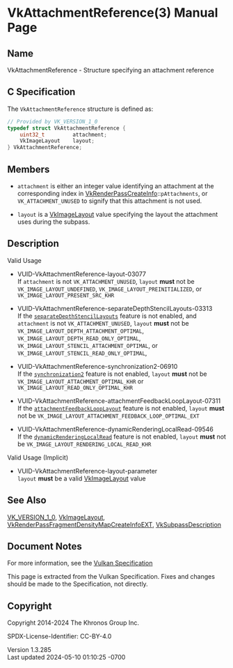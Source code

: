 # VkAttachmentReference(3) Manual Page

## Name

VkAttachmentReference - Structure specifying an attachment reference



## <a href="#_c_specification" class="anchor"></a>C Specification

The `VkAttachmentReference` structure is defined as:

``` c
// Provided by VK_VERSION_1_0
typedef struct VkAttachmentReference {
    uint32_t         attachment;
    VkImageLayout    layout;
} VkAttachmentReference;
```

## <a href="#_members" class="anchor"></a>Members

- `attachment` is either an integer value identifying an attachment at
  the corresponding index in
  [VkRenderPassCreateInfo](https://registry.khronos.org/vulkan/specs/1.3-extensions/man/html/VkRenderPassCreateInfo.html)::`pAttachments`,
  or `VK_ATTACHMENT_UNUSED` to signify that this attachment is not used.

- `layout` is a [VkImageLayout](https://registry.khronos.org/vulkan/specs/1.3-extensions/man/html/VkImageLayout.html) value specifying the
  layout the attachment uses during the subpass.

## <a href="#_description" class="anchor"></a>Description

Valid Usage

- <a href="#VUID-VkAttachmentReference-layout-03077"
  id="VUID-VkAttachmentReference-layout-03077"></a>
  VUID-VkAttachmentReference-layout-03077  
  If `attachment` is not `VK_ATTACHMENT_UNUSED`, `layout` **must** not
  be `VK_IMAGE_LAYOUT_UNDEFINED`, `VK_IMAGE_LAYOUT_PREINITIALIZED`, or
  `VK_IMAGE_LAYOUT_PRESENT_SRC_KHR`

- <a href="#VUID-VkAttachmentReference-separateDepthStencilLayouts-03313"
  id="VUID-VkAttachmentReference-separateDepthStencilLayouts-03313"></a>
  VUID-VkAttachmentReference-separateDepthStencilLayouts-03313  
  If the
  [`separateDepthStencilLayouts`](#features-separateDepthStencilLayouts)
  feature is not enabled, and `attachment` is not
  `VK_ATTACHMENT_UNUSED`, `layout` **must** not be
  `VK_IMAGE_LAYOUT_DEPTH_ATTACHMENT_OPTIMAL`,
  `VK_IMAGE_LAYOUT_DEPTH_READ_ONLY_OPTIMAL`,
  `VK_IMAGE_LAYOUT_STENCIL_ATTACHMENT_OPTIMAL`, or
  `VK_IMAGE_LAYOUT_STENCIL_READ_ONLY_OPTIMAL`,

- <a href="#VUID-VkAttachmentReference-synchronization2-06910"
  id="VUID-VkAttachmentReference-synchronization2-06910"></a>
  VUID-VkAttachmentReference-synchronization2-06910  
  If the [`synchronization2`](#features-synchronization2) feature is not
  enabled, `layout` **must** not be
  `VK_IMAGE_LAYOUT_ATTACHMENT_OPTIMAL_KHR` or
  `VK_IMAGE_LAYOUT_READ_ONLY_OPTIMAL_KHR`

- <a href="#VUID-VkAttachmentReference-attachmentFeedbackLoopLayout-07311"
  id="VUID-VkAttachmentReference-attachmentFeedbackLoopLayout-07311"></a>
  VUID-VkAttachmentReference-attachmentFeedbackLoopLayout-07311  
  If the
  [`attachmentFeedbackLoopLayout`](#features-attachmentFeedbackLoopLayout)
  feature is not enabled, `layout` **must** not be
  `VK_IMAGE_LAYOUT_ATTACHMENT_FEEDBACK_LOOP_OPTIMAL_EXT`

- <a href="#VUID-VkAttachmentReference-dynamicRenderingLocalRead-09546"
  id="VUID-VkAttachmentReference-dynamicRenderingLocalRead-09546"></a>
  VUID-VkAttachmentReference-dynamicRenderingLocalRead-09546  
  If the
  [`dynamicRenderingLocalRead`](#features-dynamicRenderingLocalRead)
  feature is not enabled, `layout` **must** not be
  `VK_IMAGE_LAYOUT_RENDERING_LOCAL_READ_KHR`

Valid Usage (Implicit)

- <a href="#VUID-VkAttachmentReference-layout-parameter"
  id="VUID-VkAttachmentReference-layout-parameter"></a>
  VUID-VkAttachmentReference-layout-parameter  
  `layout` **must** be a valid [VkImageLayout](https://registry.khronos.org/vulkan/specs/1.3-extensions/man/html/VkImageLayout.html) value

## <a href="#_see_also" class="anchor"></a>See Also

[VK_VERSION_1_0](https://registry.khronos.org/vulkan/specs/1.3-extensions/man/html/VK_VERSION_1_0.html),
[VkImageLayout](https://registry.khronos.org/vulkan/specs/1.3-extensions/man/html/VkImageLayout.html),
[VkRenderPassFragmentDensityMapCreateInfoEXT](https://registry.khronos.org/vulkan/specs/1.3-extensions/man/html/VkRenderPassFragmentDensityMapCreateInfoEXT.html),
[VkSubpassDescription](https://registry.khronos.org/vulkan/specs/1.3-extensions/man/html/VkSubpassDescription.html)

## <a href="#_document_notes" class="anchor"></a>Document Notes

For more information, see the <a
href="https://registry.khronos.org/vulkan/specs/1.3-extensions/html/vkspec.html#VkAttachmentReference"
target="_blank" rel="noopener">Vulkan Specification</a>

This page is extracted from the Vulkan Specification. Fixes and changes
should be made to the Specification, not directly.

## <a href="#_copyright" class="anchor"></a>Copyright

Copyright 2014-2024 The Khronos Group Inc.

SPDX-License-Identifier: CC-BY-4.0

Version 1.3.285  
Last updated 2024-05-10 01:10:25 -0700

